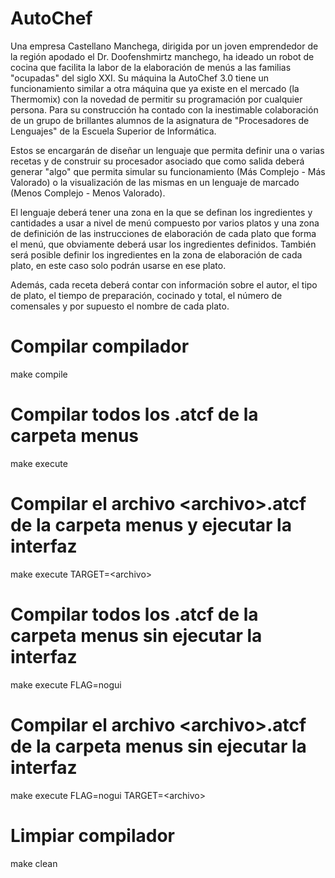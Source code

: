 # AutoChef

Una empresa Castellano Manchega, dirigida por un joven emprendedor de la región apodado el Dr. Doofenshmirtz manchego, ha ideado un robot de cocina que facilita la labor de la elaboración de menús a las familias "ocupadas" del siglo XXI. Su máquina la AutoChef 3.0 tiene un funcionamiento similar a otra máquina que ya existe en el mercado (la Thermomix) con la novedad de permitir su programación por cualquier persona. Para su construcción ha contado con la inestimable colaboración de un grupo de brillantes alumnos de la asignatura de "Procesadores de Lenguajes" de la Escuela Superior de Informática.

Estos se encargarán de diseñar un lenguaje que permita definir una o varias recetas y de construir su procesador asociado que como salida deberá generar "algo" que permita simular su funcionamiento (Más Complejo - Más Valorado) o la visualización de las mismas en un lenguaje de marcado (Menos Complejo - Menos Valorado).

El lenguaje deberá tener una zona en la que se definan los ingredientes y cantidades a usar a nivel de menú compuesto por varios platos y una zona de definición de las instrucciones de elaboración de cada plato que forma el menú, que obviamente deberá usar los ingredientes definidos. También será posible definir los ingredientes en la zona de elaboración de cada plato, en este caso solo podrán usarse en ese plato.

Además, cada receta deberá contar con información sobre el autor, el tipo de plato, el tiempo de preparación, cocinado y total, el número de comensales y por supuesto el nombre de cada plato.

# Compilar compilador
make compile

# Compilar todos los .atcf de la carpeta menus
make execute

# Compilar el archivo \<archivo\>.atcf de la carpeta menus y ejecutar la interfaz
make execute TARGET=\<archivo\>

# Compilar todos los .atcf de la carpeta menus sin ejecutar la interfaz
make execute  FLAG=nogui

# Compilar el archivo \<archivo\>.atcf de la carpeta menus sin ejecutar la interfaz
make execute FLAG=nogui TARGET=\<archivo\>

# Limpiar compilador
make clean
